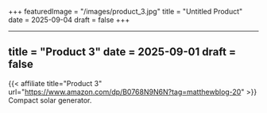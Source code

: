 +++
featuredImage = "/images/product_3.jpg"
title = "Untitled Product"
date = 2025-09-04
draft = false
+++

---
title = "Product 3"
date = 2025-09-01
draft = false
---

{{< affiliate title="Product 3" url="https://www.amazon.com/dp/B0768N9N6N?tag=matthewblog-20" >}}
Compact solar generator.

